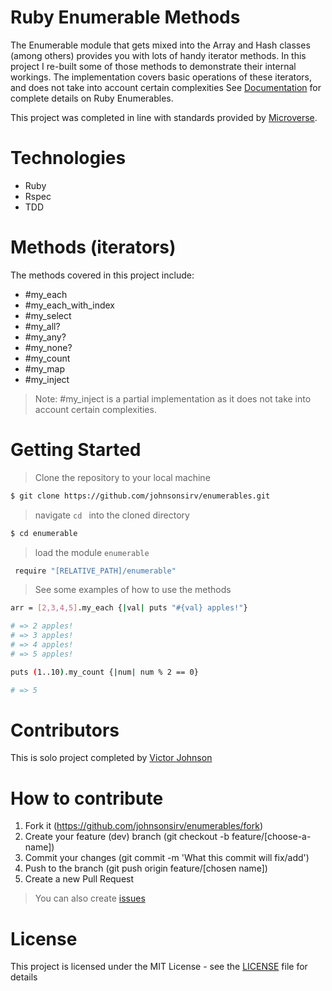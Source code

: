# Ruby Enumerable Methods
The Enumerable module that gets mixed into the Array and Hash classes (among others) provides you with lots of handy iterator methods.
In this project I re-built some of those methods to demonstrate their internal workings. The implementation covers basic operations
of these iterators, and does not take into account certain complexities
See [Documentation](https://ruby-doc.org/core-2.5.1/Enumerable.html) for complete details on Ruby Enumerables.

This project was completed in line with standards provided by [Microverse](https://www.microverse.org/ "The Global School for Remote Software Developers!").

# Technologies
- Ruby
- Rspec
- TDD

# Methods (iterators)
The methods covered in this project include:
- #my_each
- #my_each_with_index
- #my_select
- #my_all?
- #my_any?
- #my_none?
- #my_count
- #my_map
- #my_inject
>  Note: #my_inject is a partial implementation as it does not take into account certain complexities.

# Getting Started
> Clone the repository to your local machine
```sh
$ git clone https://github.com/johnsonsirv/enumerables.git
```
> navigate ```cd ``` into the cloned directory

```sh
$ cd enumerable
```
> load the module ```enumerable ``` 

```sh
 require "[RELATIVE_PATH]/enumerable"
```
> See some examples of how to use the methods
```sh
arr = [2,3,4,5].my_each {|val| puts "#{val} apples!"}

# => 2 apples!
# => 3 apples!
# => 4 apples!
# => 5 apples!

puts (1..10).my_count {|num| num % 2 == 0}

# => 5
```

# Contributors
This is solo project completed by [Victor Johnson](https://github.com/johnsonsirv/)

# How to contribute
1. Fork it (https://github.com/johnsonsirv/enumerables/fork)
2. Create your feature (dev) branch (git checkout -b feature/[choose-a-name])
3. Commit your changes (git commit -m 'What this commit will fix/add')
4. Push to the branch (git push origin feature/[chosen name])
5. Create a new Pull Request
> You can also create [issues](https://github.com/johnsonsirv/enumerables/issues)

# License

This project is licensed under the MIT License - see the [LICENSE](./LICENSE.md) file for details